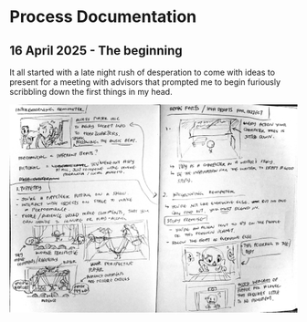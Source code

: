 # Process Documentation
## 16 April 2025 - The beginning

It all started with a late night rush of desperation to come with ideas to present for a meeting with advisors that prompted me to begin furiously scribbling down the first things in my head.

![initialscribbles](Documentation\DocumentationImages\InitialScribbles.jpg)